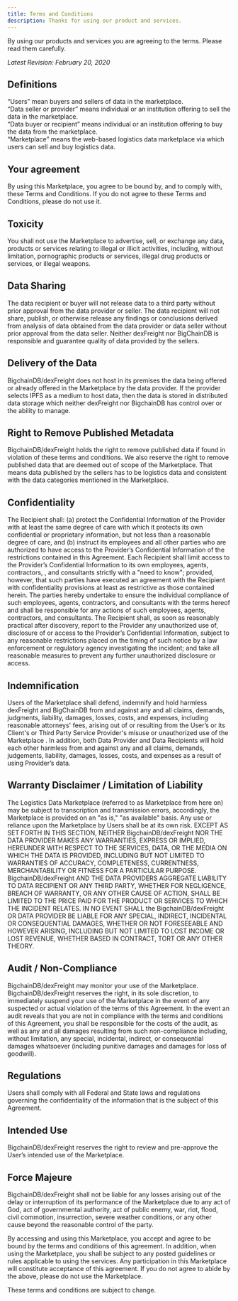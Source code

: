 ```yaml
---
title: Terms and Conditions
description: Thanks for using our product and services.
---
```


By using our products and services you are agreeing to the terms. Please read them carefully.

_Latest Revision: February 20, 2020_

## Definitions

“Users” mean buyers and sellers of data in the marketplace.  
“Data seller or provider” means individual or an institution offering to sell the data in the marketplace.  
“Data buyer or recipient” means individual or an institution offering to buy the data from the marketplace.  
“Marketplace” means the web-based logistics data marketplace via which users can sell and buy logistics data.

## Your agreement

By using this Marketplace, you agree to be bound by, and to comply with, these Terms and Conditions. If you do not agree to these Terms and Conditions, please do not use it.

## Toxicity

You shall not use the Marketplace to advertise, sell, or exchange any data, products or services relating to illegal or illicit activities, including, without limitation, pornographic products or services, illegal drug products or services, or illegal weapons.

## Data Sharing

The data recipient or buyer will not release data to a third party without prior approval from the data provider or seller. The data recipient will not share, publish, or otherwise release any findings or conclusions derived from analysis of data obtained from the data provider or data seller without prior approval from the data seller. Neither dexFreight nor BigChainDB is responsible and guarantee quality of data provided by the sellers.

## Delivery of the Data

BigchainDB/dexFreight does not host in its premises the data being offered or already offered in the Marketplace by the data provider. If the provider selects IPFS as a medium to host data, then the data is stored in distributed data storage which neither dexFreight nor BigchainDB has control over or the ability to manage.

## Right to Remove Published Metadata

BigchainDB/dexFreight holds the right to remove published data if found in violation of these terms and conditions. We also reserve the right to remove published data that are deemed out of scope of the Marketplace. That means data published by the sellers has to be logistics data and consistent with the data categories mentioned in the Marketplace.

## Confidentiality

The Recipient shall: (a) protect the Confidential Information of the Provider with at least the same degree of care with which it protects its own confidential or proprietary information, but not less than a reasonable degree of care, and (b) instruct its employees and all other parties who are authorized to have access to the Provider’s Confidential Information of the restrictions contained in this Agreement. Each Recipient shall limit access to the Provider’s Confidential Information to its own employees, agents, contractors, , and consultants strictly with a "need to know"; provided, however, that such parties have executed an agreement with the Recipient with confidentiality provisions at least as restrictive as those contained herein. The parties hereby undertake to ensure the individual compliance of such employees, agents, contractors, and consultants with the terms hereof and shall be responsible for any actions of such employees, agents, contractors, and consultants. The Recipient shall, as soon as reasonably practical after discovery, report to the Provider any unauthorized use of, disclosure of or access to the Provider’s Confidential Information, subject to any reasonable restrictions placed on the timing of such notice by a law enforcement or regulatory agency investigating the incident; and take all reasonable measures to prevent any further unauthorized disclosure or access.

## Indemnification

Users of the Marketplace shall defend, indemnify and hold harmless dexFreight and BigChainDB from and against any and all claims, demands, judgments, liability, damages, losses, costs, and expenses, including reasonable attorneys' fees, arising out of or resulting from the User’s or its Client's or Third Party Service Provider's misuse or unauthorized use of the Marketplace . In addition, both Data Provider and Data Recipients will hold each other harmless from and against any and all claims, demands, judgements, liability, damages, losses, costs, and expenses as a result of using Provider’s data.

## Warranty Disclaimer / Limitation of Liability

The Logistics Data Marketplace (referred to as Marketplace from here on) may be subject to transcription and transmission errors, accordingly, the Marketplace is provided on an "as is," "as available" basis. Any use or reliance upon the Marketplace by Users shall be at its own risk. EXCEPT AS SET FORTH IN THIS SECTION, NEITHER BigchainDB/dexFreight NOR THE DATA PROVIDER MAKES ANY WARRANTIES, EXPRESS OR IMPLIED, HEREUNDER WITH RESPECT TO THE SERVICES, DATA, OR THE MEDIA ON WHICH THE DATA IS PROVIDED, INCLUDING BUT NOT LIMITED TO WARRANTIES OF ACCURACY, COMPLETENESS, CURRENTNESS, MERCHANTABILITY OR FITNESS FOR A PARTICULAR PURPOSE. BigchainDB/dexFreight AND THE DATA PROVIDERS AGGREGATE LIABILITY TO DATA RECIPIENT OR ANY THIRD PARTY, WHETHER FOR NEGLIGENCE, BREACH OF WARRANTY, OR ANY OTHER CAUSE OF ACTION, SHALL BE LIMITED TO THE PRICE PAID FOR THE PRODUCT OR SERVICES TO WHICH THE INCIDENT RELATES. IN NO EVENT SHALL the BigchainDB/dexFreight OR DATA PROVIDER BE LIABLE FOR ANY SPECIAL, INDIRECT, INCIDENTAL OR CONSEQUENTIAL DAMAGES, WHETHER OR NOT FORESEEABLE AND HOWEVER ARISING, INCLUDING BUT NOT LIMITED TO LOST INCOME OR LOST REVENUE, WHETHER BASED IN CONTRACT, TORT OR ANY OTHER THEORY.

## Audit / Non-Compliance

BigchainDB/dexFreight may monitor your use of the Marketplace. BigchainDB/dexFreight reserves the right, in its sole discretion, to immediately suspend your use of the Marketplace in the event of any suspected or actual violation of the terms of this Agreement. In the event an audit reveals that you are not in compliance with the terms and conditions of this Agreement, you shall be responsible for the costs of the audit, as well as any and all damages resulting from such non-compliance including, without limitation, any special, incidental, indirect, or consequential damages whatsoever (including punitive damages and damages for loss of goodwill).

## Regulations

Users shall comply with all Federal and State laws and regulations governing the confidentiality of the information that is the subject of this Agreement.

## Intended Use

BigchainDB/dexFreight reserves the right to review and pre-approve the User’s intended use of the Marketplace.

## Force Majeure

BigchainDB/dexFreight shall not be liable for any losses arising out of the delay or interruption of its performance of the Marketplace due to any act of God, act of governmental authority, act of public enemy, war, riot, flood, civil commotion, insurrection, severe weather conditions, or any other cause beyond the reasonable control of the party.

By accessing and using this Marketplace, you accept and agree to be bound by the terms and conditions of this agreement. In addition, when using the Marketplace, you shall be subject to any posted guidelines or rules applicable to using the services. Any participation in this Marketplace will constitute acceptance of this agreement. If you do not agree to abide by the above, please do not use the Marketplace.

These terms and conditions are subject to change.
